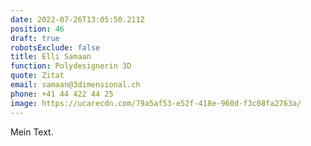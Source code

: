 ```yaml
---
date: 2022-07-26T13:05:50.211Z
position: 46
draft: true
robotsExclude: false
title: Elli Samaan
function: Polydesignerin 3D
quote: Zitat
email: samaan@3dimensional.ch
phone: +41 44 422 44 25
image: https://ucarecdn.com/79a5af53-e52f-418e-960d-f3c08fa2763a/
---
```

Mein Text.